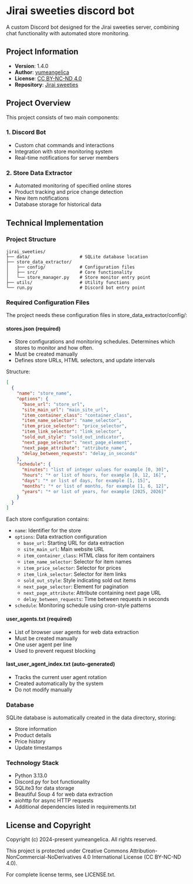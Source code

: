 # Jirai sweeties discord bot

A custom Discord bot designed for the Jirai sweeties server, combining chat functionality with automated store monitoring.

## Project Information
- **Version**: 1.4.0
- **Author**: [yumeangelica](https://github.com/yumeangelica)
- **License**: [CC BY-NC-ND 4.0](LICENSE.txt)
- **Repository**: [Jirai sweeties](https://github.com/yumeangelica/jirai_sweeties)

## Project Overview

This project consists of two main components:

### 1. Discord Bot
- Custom chat commands and interactions
- Integration with store monitoring system
- Real-time notifications for server members

### 2. Store Data Extractor
- Automated monitoring of specified online stores
- Product tracking and price change detection
- New item notifications
- Database storage for historical data

## Technical Implementation

### Project Structure
```
jirai_sweeties/
├── data/                   # SQLite database location
├── store_data_extractor/
│   ├── config/             # Configuration files
│   ├── src/                # Core functionality
│   └── store_manager.py    # Store monitor entry point
├── utils/                  # Utility functions
└── run.py                  # Discord bot entry point
```

### Required Configuration Files

The project needs these configuration files in store_data_extractor/config/:

#### stores.json (required)
- Store configurations and monitoring schedules. Determines which stores to monitor and how often.
- Must be created manually
- Defines store URLs, HTML selectors, and update intervals

Structure:
```json
[
  {
    "name": "store_name",
    "options": {
      "base_url": "store_url",
      "site_main_url": "main_site_url",
      "item_container_class": "container_class",
      "item_name_selector": "name_selector",
      "item_price_selector": "price_selector",
      "item_link_selector": "link_selector",
      "sold_out_style": "sold_out_indicator",
      "next_page_selector": "next_page_element",
      "next_page_attribute": "attribute_name",
      "delay_between_requests": "delay_in_seconds"
    },
    "schedule": {
      "minutes": "list of integer values for example [0, 30]",
      "hours": "* or list of hours, for example [8, 12, 16]",
      "days": "* or list of days, for example [1, 15]",
      "months": "* or list of months, for example [1, 6, 12]",
      "years": "* or list of years, for example [2025, 2026]"
    }
  }
]
```

Each store configuration contains:
- `name`: Identifier for the store
- `options`: Data extraction configuration
  - `base_url`: Starting URL for data extraction
  - `site_main_url`: Main website URL
  - `item_container_class`: HTML class for item containers
  - `item_name_selector`: Selector for item names
  - `item_price_selector`: Selector for prices
  - `item_link_selector`: Selector for item links
  - `sold_out_style`: Style indicating sold out items
  - `next_page_selector`: Element for pagination
  - `next_page_attribute`: Attribute containing next page URL
  - `delay_between_requests`: Time between requests in seconds
- `schedule`: Monitoring schedule using cron-style patterns

#### user_agents.txt (required)
- List of browser user agents for web data extraction
- Must be created manually
- One user agent per line
- Used to prevent request blocking

#### last_user_agent_index.txt (auto-generated)
- Tracks the current user agent rotation
- Created automatically by the system
- Do not modify manually

### Database
SQLite database is automatically created in the data directory, storing:
- Store information
- Product details
- Price history
- Update timestamps

### Technology Stack
- Python 3.13.0
- Discord.py for bot functionality
- SQLite3 for data storage
- Beautiful Soup 4 for web data extraction
- aiohttp for async HTTP requests
- Additional dependencies listed in requirements.txt

## License and Copyright

Copyright (c) 2024-present yumeangelica. All rights reserved.

This project is protected under Creative Commons Attribution-NonCommercial-NoDerivatives 4.0 International License (CC BY-NC-ND 4.0).

For complete license terms, see LICENSE.txt.